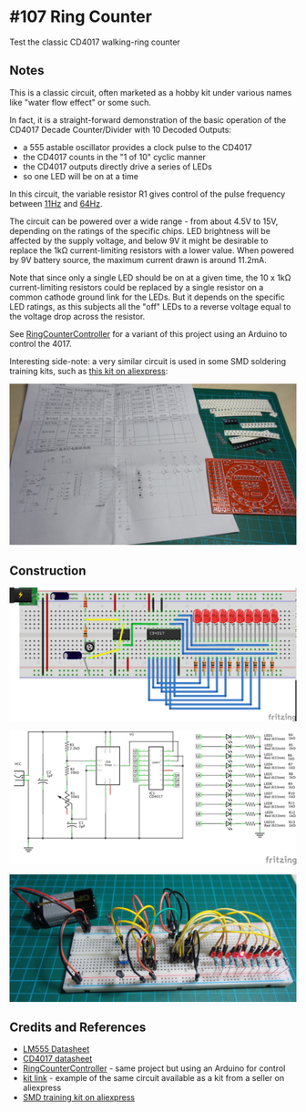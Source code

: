 # #107 Ring Counter

Test the classic CD4017 walking-ring counter

## Notes

This is a classic circuit, often marketed as a hobby kit under various names like "water flow effect" or some such.

In fact, it is a straight-forward demonstration of the basic operation of the CD4017 Decade Counter/Divider with 10 Decoded Outputs:

* a 555 astable oscillator provides a clock pulse to the CD4017
* the CD4017 counts in the "1 of 10" cyclic manner
* the CD4017 outputs directly drive a series of LEDs
* so one LED will be on at a time

In this circuit, the variable resistor R1 gives control of the pulse frequency between
[11Hz](https://visual555.tardate.com/?mode=astable&r1=2.2&r2=60&c=1) and
[64Hz](https://visual555.tardate.com/?mode=astable&r1=2.2&r2=10&c=1).

The circuit can be powered over a wide range - from about 4.5V to 15V, depending on the ratings of the specific chips.
LED brightness will be affected by the supply voltage, and below 9V it might be desirable to replace the 1kΩ current-limiting resistors with a lower value.
When powered by 9V battery source, the maximum current drawn is around 11.2mA.

Note that since only a single LED should be on at a given time, the 10 x 1kΩ current-limiting resistors could be replaced by a single resistor
on a common cathode ground link for the LEDs. But it depends on the specific LED ratings, as this subjects all the "off" LEDs to a reverse voltage equal to the voltage drop across the resistor.

See [RingCounterController](../../playground/RingCounterController) for a variant of this project using an Arduino to control the 4017.

Interesting side-note: a very similar circuit is used in some SMD soldering training kits, such as
[this kit on aliexpress](https://www.aliexpress.com/item/SMD-components-welding-practice-board-Welding-practice-light-kit-Skills-Training-welding-competition-kit/32315250409.html):

![SMD kit](./assets/smd_trainer.jpg?raw=true)

## Construction

![Breadboard](./assets/RingCounter_bb.jpg?raw=true)

![The Schematic](./assets/RingCounter_schematic.jpg?raw=true)

![The Build](./assets/RingCounter_build.jpg?raw=true)

## Credits and References

* [LM555 Datasheet](https://www.futurlec.com/Linear/LM555CN.shtml)
* [CD4017 datasheet](https://www.futurlec.com/4000Series/CD4017.shtml)
* [RingCounterController](../../playground/RingCounterController) - same project but using an Arduino for control
* [kit link](https://www.aliexpress.com/item/M89-Free-Shipping-New-1PC-New-NE555-CD4017-Light-Water-Flowing-Light-LED-Module-DIY-Kit/32259714112.html) - example of the same circuit available as a kit from a seller on aliexpress
* [SMD training kit on aliexpress](https://www.aliexpress.com/item/SMD-components-welding-practice-board-Welding-practice-light-kit-Skills-Training-welding-competition-kit/32315250409.html)
